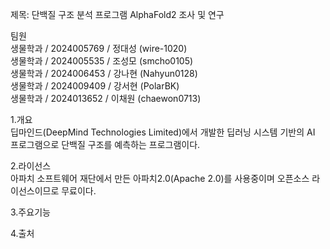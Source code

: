 제목: 단백질 구조 분석 프로그램 AlphaFold2 조사 및 연구

팀원     
생물학과 / 2024005769 / 정대성 (wire-1020)  
생물학과 / 2024005535 / 조성모 (smcho0105)   
생물학과 / 2024006453 / 강나현 (Nahyun0128)   
생물학과 / 2024009409 / 강서현 (PolarBK)    
생물학과 / 2024013652 / 이채원 (chaewon0713)

1.개요   
딥마인드(DeepMind Technologies Limited)에서 개발한 딥러닝 시스템 기반의 AI 프로그램으로 단백질 구조를 예측하는 프로그램이다.

2.라이선스   
아파치 소프트웨어 재단에서 만든 아파치2.0(Apache 2.0)를 사용중이며 오픈소스 라이선스이므로 무료이다.

3.주요기능   




4.출처
